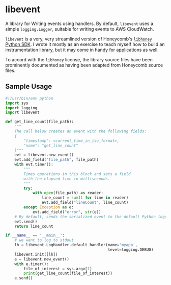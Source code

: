 # libevent

A library for Writing events using handlers. By default, `libevent` uses a
simple `logging.Logger`, suitable for writing events to AWS CloudWatch.

`libevent` is a very, very streamlined version of Honeycomb's [`libhoney` Python
SDK](https://github.com/honeycombio/libhoney-py). I wrote it mostly as an
exercise to teach myself how to build an instrumentation library, but it may
come in handy for applications as well.

To accord with the `libhoney` license, the library source files have been
prominently documented as having been adapted from Honeycomb source files.

## Sample Usage

```python
#!/usr/bin/env python
import sys
import logging
import libevent

def get_line_count(file_path):
    """
    The call below creates an event with the following fields:
    {
        "timestamp": <current_time_in_iso_format>,
        "name": "get_line_count"
    }"""
    evt = libevent.new_event()
    evt.add_field("file_path", file_path)
    with evt.timer():
        """
        Times operations in this block and sets a field 
        with the elapsed time in milliseconds.
        """
        try:
            with open(file_path) as reader:
                line_count = sum(1 for line in reader)
                evt.add_field("lineCount", line_count)
        except Exception as e:
            evt.add_field("error", str(e))
    # By default, sends the serialized event to the default Python logger.
    evt.send()
    return line_count

if __name__ == '__main__':
    # we want to log to stdout
    lh = libevent.LogHandler.default_handler(name='myapp',
                                             level=logging.DEBUG)
    libevent.init([lh])
    e = libevent.new_event()
    with e.timer():
        file_of_interest = sys.argv[1]
        print(get_line_count(file_of_interest))
    e.send()
```
